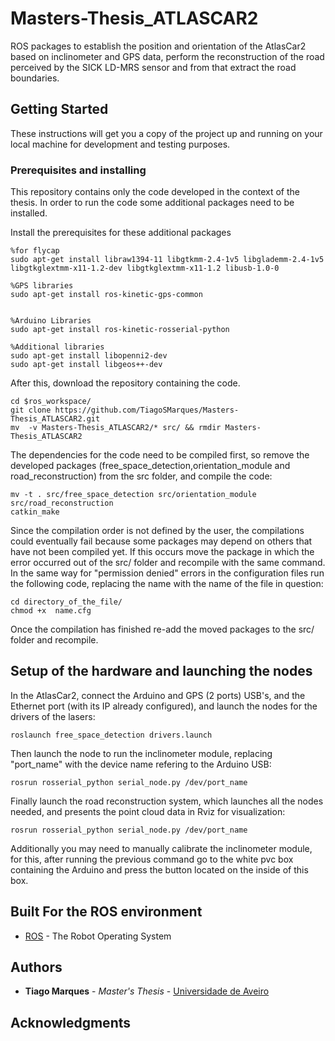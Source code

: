 # Masters-Thesis_ATLASCAR2

<!-- One Paragraph of project description goes here -->
ROS packages to establish the position and orientation of the AtlasCar2 based on inclinometer and GPS data, perform the reconstruction of the road perceived by the SICK LD-MRS sensor and from that extract the road boundaries.

## Getting Started

These instructions will get you a copy of the project up and running on your local machine for development and testing purposes.

### Prerequisites and installing 

This repository contains only the code developed in the context of the thesis. In order to run the code some additional packages need to be installed.

Install the prerequisites for these additional packages

```
%for flycap
sudo apt-get install libraw1394-11 libgtkmm-2.4-1v5 libglademm-2.4-1v5 libgtkglextmm-x11-1.2-dev libgtkglextmm-x11-1.2 libusb-1.0-0

%GPS libraries
sudo apt-get install ros-kinetic-gps-common 


%Arduino Libraries
sudo apt-get install ros-kinetic-rosserial-python

%Additional libraries
sudo apt-get install libopenni2-dev 
sudo apt-get install libgeos++-dev

```
After this, download the repository containing the code.

```
cd $ros_workspace/
git clone https://github.com/TiagoSMarques/Masters-Thesis_ATLASCAR2.git
mv  -v Masters-Thesis_ATLASCAR2/* src/ && rmdir Masters-Thesis_ATLASCAR2

```
The dependencies for the code need to be compiled first, so remove the developed packages (free_space_detection,orientation_module and road_reconstruction) from the src folder, and compile the code:

```
mv -t . src/free_space_detection src/orientation_module  src/road_reconstruction
catkin_make

```
Since the compilation order is not defined by the user, the compilations could eventually fail because some packages may depend on others that have not been compiled yet. If this occurs move the package in which the error occurred out of the src/ folder and recompile with the same command. 
In the same way for "permission denied" errors in the configuration files run the following code, replacing the name with the name of the file in question:

```
cd directory_of_the_file/
chmod +x  name.cfg
```

Once the compilation has finished re-add the moved packages to the src/ folder and recompile.

## Setup of the hardware and launching the nodes

In the AtlasCar2, connect the Arduino and GPS (2 ports) USB's, and the Ethernet port (with its IP already configured), and launch the nodes for the drivers of the lasers:

```
roslaunch free_space_detection drivers.launch 
```

Then launch the node to run the inclinometer module, replacing "port_name" with the device name refering to the Arduino USB:

```
rosrun rosserial_python serial_node.py /dev/port_name
```

Finally launch the road reconstruction system, which launches all the nodes needed, and presents the point cloud data in Rviz for visualization:

```
rosrun rosserial_python serial_node.py /dev/port_name
```

Additionally you may need to manually calibrate the inclinometer module, for this, after running the previous command go to the white pvc box containing the Arduino and press the button located on the inside of this box.


## Built For the ROS environment

* [ROS](hthttp://www.ros.org/about-ros/) - The Robot Operating System

## Authors

* **Tiago Marques** - *Master's Thesis* - [Universidade de Aveiro](https://github.com/TiagoSMarques)

<!-- See also the list of [contributors](https://github.com/your/project/contributors) who participated in this project. -->

<!-- ## License

This project is licensed under the MIT License - see the [LICENSE.md](LICENSE.md) file for details -->

## Acknowledgments

<!-- * Hat tip to anyone whose code was used
* Inspiration
* etc -->

